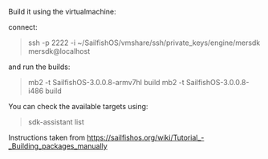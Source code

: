 Build it using the virtualmachine:

connect:
> ssh -p 2222 -i ~/SailfishOS/vmshare/ssh/private_keys/engine/mersdk mersdk@localhost

and run the builds:
> mb2 -t SailfishOS-3.0.0.8-armv7hl build
> mb2 -t SailfishOS-3.0.0.8-i486 build


You can check the available targets using:
> sdk-assistant list

Instructions taken from https://sailfishos.org/wiki/Tutorial_-_Building_packages_manually
